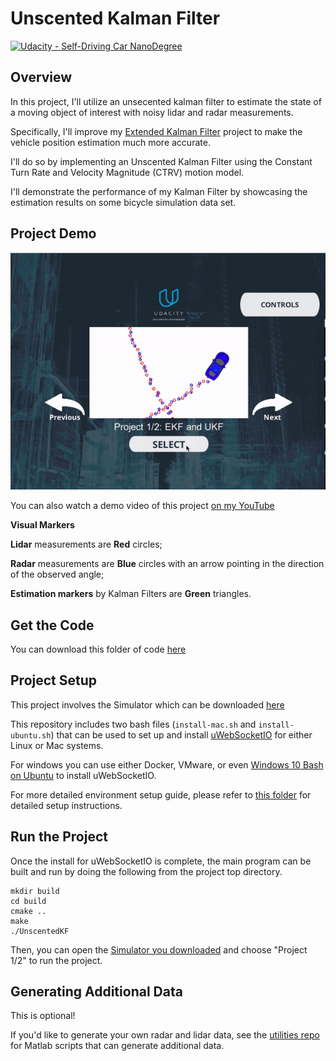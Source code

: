 # Unscented Kalman Filter

[![Udacity - Self-Driving Car NanoDegree](https://s3.amazonaws.com/udacity-sdc/github/shield-carnd.svg)](http://www.udacity.com/drive)

## Overview
In this project, I'll utilize an unsecented kalman filter to estimate the state of a moving object of interest with noisy lidar and radar measurements. 

Specifically, I'll improve my [Extended Kalman Filter](https://github.com/Michael-Tu/Udacity-Self-Driving-Car/tree/master/p6-extended-kalman-filter) project to make the vehicle position estimation much more accurate. 

I'll do so by implementing an Unscented Kalman Filter using the Constant Turn Rate and Velocity Magnitude (CTRV) motion model.

I'll demonstrate the performance of my Kalman Filter by showcasing the estimation results on some bicycle simulation data set.

## Project Demo

![demo](demo.gif)

You can also watch a demo video of this project [on my YouTube](https://youtu.be/f3zx71CJNAY)

**Visual Markers**

**Lidar** measurements are **Red** circles;

**Radar** measurements are **Blue** circles with an arrow pointing in the direction of the observed angle;

**Estimation markers** by Kalman Filters are **Green** triangles.


## Get the Code
You can download this folder of code [here](https://tugan0329.bitbucket.io/downloads/udacity/car/kalman-filter/p7-unscented-kalman-filter.zip)

## Project Setup

This project involves the Simulator which can be downloaded [here](https://github.com/udacity/self-driving-car-sim/releases)

This repository includes two bash files (`install-mac.sh` and `install-ubuntu.sh`) that can be used to set up and install [uWebSocketIO](https://github.com/uWebSockets/uWebSockets) for either Linux or Mac systems. 

For windows you can use either Docker, VMware, or even [Windows 10 Bash on Ubuntu](https://www.howtogeek.com/249966/how-to-install-and-use-the-linux-bash-shell-on-windows-10/) to install uWebSocketIO. 

For more detailed environment setup guide, please refer to [this folder](https://github.com/Michael-Tu/Udacity-Self-Driving-Car/tree/master/p6-extended-kalman-filter/setup-guide) for detailed setup instructions.

## Run the Project

Once the install for uWebSocketIO is complete, the main program can be built and run by doing the following from the project top directory.

```
mkdir build
cd build
cmake ..
make
./UnscentedKF
```
Then, you can open the [Simulator you downloaded](https://github.com/udacity/self-driving-car-sim/releases) and choose "Project 1/2" to run the project.

## Generating Additional Data

This is optional!

If you'd like to generate your own radar and lidar data, see the
[utilities repo](https://github.com/udacity/CarND-Mercedes-SF-Utilities) for
Matlab scripts that can generate additional data.



